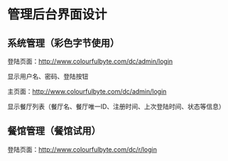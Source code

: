 # 管理后台界面设计



## 系统管理（彩色字节使用）

登陆页面：http://www.colourfulbyte.com/dc/admin/login

显示用户名、密码、登陆按钮

主页面：http://www.colourfulbyte.com/dc/admin/login

显示餐厅列表（餐厅名、餐厅唯一ID、注册时间、上次登陆时间、状态等信息）



## 餐馆管理（餐馆试用）

登陆页面：http://www.colourfulbyte.com/dc/r/login